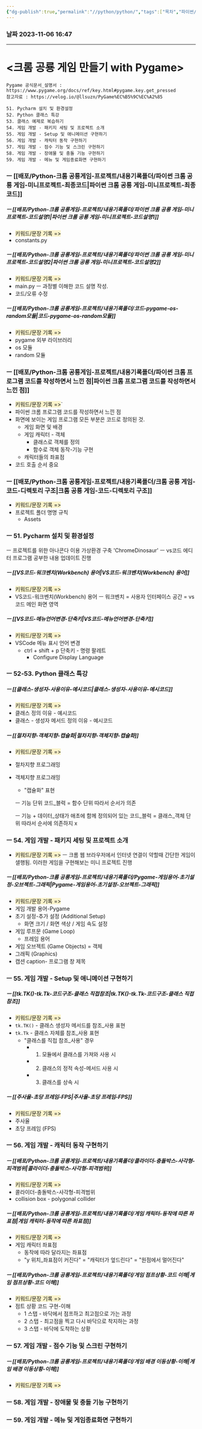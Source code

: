 ```yaml
---
{"dg-publish":true,"permalink":"//python/python/","tags":["목차","파이썬/프로젝트"],"noteIcon":""}
---
```


### 날짜 2023-11-06 16:47

-------------------------------


# <크롬 공룡 게임 만들기 with Pygame>
	Pygame 공식문서_설명서 : https://www.pygame.org/docs/ref/key.html#pygame.key.get_pressed
	참고자료 : https://velog.io/@llsuzn/PyGame%EC%B5%9C%EC%A2%85

```
51. Pycharm 설치 및 환경설정
52. Python 클래스 특강
53. 클래스 예제로 복습하기
54. 게임 개발 - 패키지 세팅 및 프로젝트 소개
55. 게임 개발 - Setup 및 애니메이션 구현하기
56. 게임 개발 - 캐릭터 동작 구현하기
57. 게임 개발 - 점수 기능 및 스크린 구현하기
58. 게임 개발 - 장애물 및 충돌 기능 구현하기
59. 게임 개발 - 메뉴 및 게임종료화면 구현하기
```

### ㅡ [[배포/Python-크롬 공룡게임-프로젝트/내용기록폴더/파이썬 크롬 공룡 게임-미니프로젝트-최종코드\|파이썬 크롬 공룡 게임-미니프로젝트-최종코드]]
##### ㅡ [[배포/Python-크롬 공룡게임-프로젝트/내용기록폴더/파이썬 크롬 공룡 게임-미니프로젝트-코드설명1\|파이썬 크롬 공룡 게임-미니프로젝트-코드설명1]]
- <span style="background:rgba(240, 200, 0, 0.2)">키워드/문장 기록 =></span>
- constants.py

##### ㅡ [[배포/Python-크롬 공룡게임-프로젝트/내용기록폴더/파이썬 크롬 공룡 게임-미니프로젝트-코드설명2\|파이썬 크롬 공룡 게임-미니프로젝트-코드설명2]]
- <span style="background:rgba(240, 200, 0, 0.2)">키워드/문장 기록 =></span>
- main.py
	ㅡ
	과정별 이해한 코드 설명 작성.
- 코드/오류 수정
##### ㅡ [[배포/Python-크롬 공룡게임-프로젝트/내용기록폴더/코드-pygame-os-random모듈\|코드-pygame-os-random모듈]]
- <span style="background:rgba(240, 200, 0, 0.2)">키워드/문장 기록 =></span>
- pygame 외부 라이브러리
- os 모듈
- random 모듈

### ㅡ [[배포/Python-크롬 공룡게임-프로젝트/내용기록폴더/파이썬 크롬 프로그램 코드를 작성하면서 느낀 점\|파이썬 크롬 프로그램 코드를 작성하면서 느낀 점]]
- <span style="background:rgba(240, 200, 0, 0.2)">키워드/문장 기록 =></span>`
- 파이썬 크롬 프로그램 코드를 작성하면서 느낀 점
- 화면에 보이는 게임 프로그램 모든 부분은 코드로 정의된 것.
	- 게임 화면 및 배경 
	- 게임 캐릭터 - 객체
		- 클래스로 객체를 정의
		- 함수로 객체 동작-기능 구현 
	- 캐릭터들의 좌표점
- 코드 호출 순서 중요


### ㅡ [[배포/Python-크롬 공룡게임-프로젝트/내용기록폴더/크롬 공룡 게임-코드-디렉토리 구조\|크롬 공룡 게임-코드-디렉토리 구조]]
- <span style="background:rgba(240, 200, 0, 0.2)">키워드/문장 기록 =></span>
- 프로젝트 폴더 명명 규칙
	- Assets





### ㅡ 51. Pycharm 설치 및 환경설정

ㅡ
	프로젝트를 위한 아나콘다 이용 가상환경 구축
		'ChromeDinosaur'
ㅡ
	vs코드 에디터 프로그램 공부한 내용 업데이트 진행



##### ㅡ [[VS코드-워크벤치(Workbench) 용어\|VS코드-워크벤치(Workbench) 용어]]
- <span style="background:rgba(240, 200, 0, 0.2)">키워드/문장 기록 =></span>
- VS코드-워크벤치(Workbench) 용어
	ㅡ
	워크벤치 = 사용자 인터페이스 공간 = vs코드 메인 화면 영역

##### ㅡ [[VS코드-메뉴언어변경-단축키\|VS코드-메뉴언어변경-단축키]]
- <span style="background:rgba(240, 200, 0, 0.2)">키워드/문장 기록 =></span>
- VSCode 메뉴 표시 언어 변경
	- ctrl + shift + p 단축키 - 명령 팔레트
		- Configure Display Language



### ㅡ 52-53. Python 클래스 특강

##### ㅡ [[클래스-생성자-사용이유-예시코드\|클래스-생성자-사용이유-예시코드]]
- <span style="background:rgba(240, 200, 0, 0.2)">키워드/문장 기록 =></span>
- 클래스 정의 이유 - 예시코드
- 클래스 - 생성자 메서드 정의 이유 - 예시코드

##### ㅡ [[절차지향-객체지향-캡슐화\|절차지향-객체지향-캡슐화]]
- <span style="background:rgba(240, 200, 0, 0.2)">키워드/문장 기록 =></span>
- 절차지향 프로그래밍
- 객체지향 프로그래밍
	- "캡슐화" 표현
	
	ㅡ
	기능 단위 코드_블럭 = 함수 단위
	따라서 순서가 의존
		
	ㅡ
	기능 + 데이터_상태가 애초에 함께 정의되어 있는 코드_블럭 = 클래스_객체 단위
	따라서 순서에 의존하지 x 




### ㅡ 54. 게임 개발 - 패키지 세팅 및 프로젝트 소개
- <span style="background:rgba(240, 200, 0, 0.2)">키워드/문장 기록 =></span>
ㅡ
크롬 웹 브라우저에서 인터넷 연결이 약할때 간단한 게임이 샐행됨. 이러한 게임을 구현해보는 미니 프로젝트 진행

##### ㅡ [[배포/Python-크롬 공룡게임-프로젝트/내용기록폴더/Pygame-게임용어-초기설정-오브젝트-그래픽\|Pygame-게임용어-초기설정-오브젝트-그래픽]]
- <span style="background:rgba(240, 200, 0, 0.2)">키워드/문장 기록 =></span>
- 게임 개발 용어-Pygame
- 초기 설정-추가 설정 (Additional Setup)
	- 화면 크기 / 화면 색상 / 게임 속도 설정 
- 게임 루프문 (Game Loop)
	- 프레임 용어
- 게임 오브젝트 (Game Objects) = 객체
- 그래픽 (Graphics)
- 캡션 caption- 프로그램 창 제목


### ㅡ 55. 게임 개발 - Setup 및 애니메이션 구현하기

##### ㅡ [[tk.TK()-tk.Tk-코드구조-클래스 직접참조\|tk.TK()-tk.Tk-코드구조-클래스 직접참조]]
- <span style="background:rgba(240, 200, 0, 0.2)">키워드/문장 기록 =></span>
- `tk.TK()` - 클래스 생성자 메서드를 참조_사용 표현
- `tk.Tk` - 클래스 자체를 참조_사용 표현 
	- "클래스를 직접 참조_사용" 경우
		- 1. 모듈에서 클래스를 가져와 사용 시
		- 2. 클래스의 정적 속성-메서드 사용 시
		- 3. 클래스를 상속 시
##### ㅡ [[주사율-초당 프레임-FPS\|주사율-초당 프레임-FPS]]
- <span style="background:rgba(240, 200, 0, 0.2)">키워드/문장 기록 =></span>
- 주사율
- 초당 프레임 (FPS)


### ㅡ 56. 게임 개발 - 캐릭터 동작 구현하기


##### ㅡ [[배포/Python-크롬 공룡게임-프로젝트/내용기록폴더/콜라이더-충돌박스-사각형-피격범위\|콜라이더-충돌박스-사각형-피격범위]]
- <span style="background:rgba(240, 200, 0, 0.2)">키워드/문장 기록 =></span>
- 콜라이더-충돌박스-사각형-피격범위
- collision box - polygonal collider


##### ㅡ [[배포/Python-크롬 공룡게임-프로젝트/내용기록폴더/게임 캐릭터-동작에 따른 좌표점\|게임 캐릭터-동작에 따른 좌표점]]
- <span style="background:rgba(240, 200, 0, 0.2)">키워드/문장 기록 =></span>
- 게임 캐릭터 좌표점
	- 동작에 따라 달라지는 좌표점
	- "y 위치_좌표점이 커진다" = "캐릭터가 엎드린다" = "원점에서 멀어진다"

##### ㅡ [[배포/Python-크롬 공룡게임-프로젝트/내용기록폴더/게임 점프상황-코드 이해\|게임 점프상황-코드 이해]]
- <span style="background:rgba(240, 200, 0, 0.2)">키워드/문장 기록 =></span>
- 점트 상황 코드 구현-이해
	- 1 스탭 - 바닥에서 점프하고 최고점으로 가는 과정
	- 2 스탭 - 최고점을 찍고 다시 바닥으로 착지하는 과정
	- 3 스탭 - 바닥에 도착하는 상황



### ㅡ 57. 게임 개발 - 점수 기능 및 스크린 구현하기


##### ㅡ [[배포/Python-크롬 공룡게임-프로젝트/내용기록폴더/게임 배경 이동상황-이해\|게임 배경 이동상황-이해]]
- <span style="background:rgba(240, 200, 0, 0.2)">키워드/문장 기록 =></span>


### ㅡ 58. 게임 개발 - 장애물 및 충돌 기능 구현하기
### ㅡ 59. 게임 개발 - 메뉴 및 게임종료화면 구현하기


